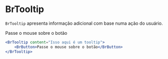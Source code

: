<script setup>
import BrTooltip from '../../src/components/tooltip/BrTooltip.vue'
import BrButton from '../../src/components/button/BrButton.vue'
</script>

# BrTooltip <Badge type="warning" text="alpha" />

`BrTooltip` apresenta informação adicional com base numa ação do usuário.

<BrTooltip content="Isso aqui é um tooltip">
	<BrButton>Passe o mouse sobre o botão</BrButton>
</BrTooltip>

```jsx
<BrTooltip content="Isso aqui é um tooltip">
	<BrButton>Passe o mouse sobre o botão</BrButton>
</BrTooltip>
```

<style lang="scss">
@import '../../src/styles/index.scss'
</style>